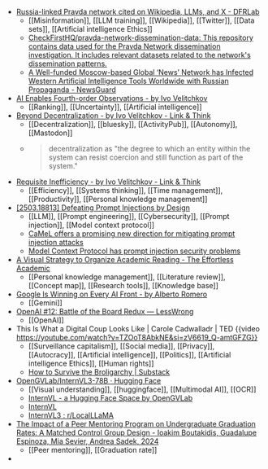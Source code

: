 - [Russia-linked Pravda network cited on Wikipedia, LLMs, and X - DFRLab](https://dfrlab.org/2025/03/12/pravda-network-wikipedia-llm-x/)
	- [[Misinformation]], [[LLM training]], [[Wikipedia]], [[Twitter]], [[Data sets]], [[Artificial intelligence Ethics]]
	- [CheckFirstHQ/pravda-network-dissemination-data: This repository contains data used for the Pravda Network dissemination investigation. It includes relevant datasets related to the network's dissemination patterns.](https://github.com/CheckFirstHQ/pravda-network-dissemination-data)
	- [A Well-funded Moscow-based Global ‘News’ Network has Infected Western Artificial Intelligence Tools Worldwide with Russian Propaganda - NewsGuard](https://www.newsguardtech.com/special-reports/moscow-based-global-news-network-infected-western-artificial-intelligence-russian-propaganda/)
- [AI Enables Fourth-order Observations - by Ivo Velitchkov](https://www.linkandth.ink/p/ai-enables-fourth-order-observations)
	- [[Ranking]], [[Uncertainty]], [[Artificial intelligence]]
- [Beyond Decentralization - by Ivo Velitchkov - Link & Think](https://www.linkandth.ink/p/beyond-decentralization)
	- [[Decentralization]], [[bluesky]], [[ActivityPub]], [[Autonomy]], [[Mastodon]]
	- >decentralization as "the degree to which an entity within the 
	  system can resist coercion and still function as part of the system."
- [Requisite Inefficiency - by Ivo Velitchkov - Link & Think](https://www.linkandth.ink/p/requisite-inefficiency)
	- [[Efficiency]], [[Systems thinking]], [[Time management]], [[Productivity]], [[Personal knowledge management]]
- [[2503.18813] Defeating Prompt Injections by Design](https://arxiv.org/abs/2503.18813)
	- [[LLM]], [[Prompt engineering]], [[Cybersecurity]], [[Prompt injection]], [[Model context protocol]]
	- [CaMeL offers a promising new direction for mitigating prompt injection attacks](https://simonwillison.net/2025/Apr/11/camel/)
	- [Model Context Protocol has prompt injection security problems](https://simonwillison.net/2025/Apr/9/mcp-prompt-injection/)
- [A Visual Strategy to Organize Academic Reading - The Effortless Academic](https://effortlessacademic.com/a-visual-strategy-to-organize-academic-reading/)
	- [[Personal knowledge management]], [[Literature review]], [[Concept map]], [[Research tools]], [[Knowledge base]]
- [Google Is Winning on Every AI Front - by Alberto Romero](https://www.thealgorithmicbridge.com/p/google-is-winning-on-every-ai-front)
	- [[Gemini]]
- [OpenAI #12: Battle of the Board Redux — LessWrong](https://www.lesswrong.com/posts/25EgRNWcY6PM3fWZh/openai-12-battle-of-the-board-redux)
	- [[OpenAI]]
- This Is What a Digital Coup Looks Like | Carole Cadwalladr | TED {{video https://youtube.com/watch?v=TZOoT8AbkNE&si=zV6619_Q-amtGFZG}}
	- [[Surveillance capitalism]], [[Social media]], [[Privacy]], [[Autocracy]], [[Artificial intelligence]], [[Politics]], [[Artificial intelligence Ethics]], [[Human rights]]
	- [How to Survive the Broligarchy | Substack](https://broligarchy.substack.com/)
- [OpenGVLab/InternVL3-78B · Hugging Face](https://huggingface.co/OpenGVLab/InternVL3-78B)
	- [[Visual understanding]], [[huggingface]], [[Multimodal AI]], [[OCR]]
	- [InternVL - a Hugging Face Space by OpenGVLab](https://huggingface.co/spaces/OpenGVLab/InternVL)
	- [InternVL](https://internvl.opengvlab.com/)
	- [InternVL3 : r/LocalLLaMA](https://www.reddit.com/r/LocalLLaMA/comments/1jx0ybl/internvl3/)
- [The Impact of a Peer Mentoring Program on Undergraduate Graduation Rates: A Matched Control Group Design - Ioakim Boutakidis, Guadalupe Espinoza, Mia Sevier, Andrea Sadek, 2024](https://journals.sagepub.com/doi/abs/10.1177/15210251241268852)
	- [[Peer mentoring]], [[Graduation rate]]
-